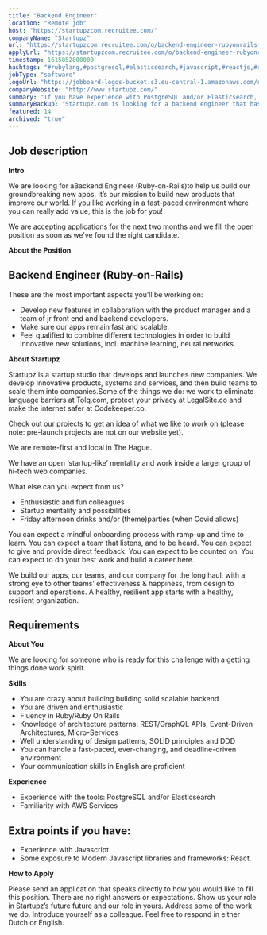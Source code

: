 ```yaml
---
title: "Backend Engineer"
location: "Remote job"
host: "https://startupzcom.recruitee.com/"
companyName: "Startupz"
url: "https://startupzcom.recruitee.com/o/backend-engineer-rubyonrails-4"
applyUrl: "https://startupzcom.recruitee.com/o/backend-engineer-rubyonrails-4/c/new"
timestamp: 1615852800000
hashtags: "#rubylang,#postgresql,#elasticsearch,#javascript,#reactjs,#rails,#ui/ux,#aws,#operations,#management"
jobType: "software"
logoUrl: "https://jobboard-logos-bucket.s3.eu-central-1.amazonaws.com/startupz-com"
companyWebsite: "http://www.startupz.com/"
summary: "If you have experience with PostgreSQL and/or Elasticsearch, consider applying to Startupz's job post for a new backend engineer."
summaryBackup: "Startupz.com is looking for a backend engineer that has experience in: #javascript, #rubylang, #reactjs."
featured: 14
archived: "true"
---
```


## Job description

**Intro**

We are looking for aBackend Engineer (Ruby-on-Rails)to help us build our groundbreaking new apps. It’s our mission to build new products that improve our world. If you like working in a fast-paced environment where you can really add value, this is the job for you!

We are accepting applications for the next two months and we fill the open position as soon as we’ve found the right candidate.

**About the Position**

## Backend Engineer (Ruby-on-Rails)

These are the most important aspects you’ll be working on:

*   Develop new features in collaboration with the product manager and a team of jr front end and backend developers.
*   Make sure our apps remain fast and scalable.
*   Feel qualified to combine different technologies in order to build innovative new solutions, incl. machine learning, neural networks.

**About Startupz**

Startupz is a startup studio that develops and launches new companies. We develop innovative products, systems and services, and then build teams to scale them into companies.Some of the things we do: we work to eliminate language barriers at Tolq.com, protect your privacy at LegalSite.co and make the internet safer at Codekeeper.co.

Check out our projects to get an idea of what we like to work on (please note: pre-launch projects are not on our website yet).

We are remote-first and local in The Hague.

We have an open ‘startup-like’ mentality and work inside a larger group of hi-tech web companies.

What else can you expect from us?

*   Enthusiastic and fun colleagues
*   Startup mentality and possibilities
*   Friday afternoon drinks and/or (theme)parties (when Covid allows)

You can expect a mindful onboarding process with ramp-up and time to learn. You can expect a team that listens, and to be heard. You can expect to give and provide direct feedback. You can expect to be counted on. You can expect to do your best work and build a career here.

We build our apps, our teams, and our company for the long haul, with a strong eye to other teams’ effectiveness & happiness, from design to support and operations. A healthy, resilient app starts with a healthy, resilient organization.

## Requirements

**About You**

We are looking for someone who is ready for this challenge with a getting things done work spirit.

**Skills**

*   You are crazy about building building solid scalable backend
*   You are driven and enthusiastic
*   Fluency in Ruby/Ruby On Rails
*   Knowledge of architecture patterns: REST/GraphQL APIs, Event-Driven Architectures, Micro-Services
*   Well understanding of design patterns, SOLID principles and DDD
*   You can handle a fast-paced, ever-changing, and deadline-driven environment
*   Your communication skills in English are proficient

**Experience**

*   Experience with the tools: PostgreSQL and/or Elasticsearch
*   Familiarity with AWS Services

## Extra points if you have:

*   Experience with Javascript
*   Some exposure to Modern Javascript libraries and frameworks: React.

**How to Apply**

Please send an application that speaks directly to how you would like to fill this position. There are no right answers or expectations. Show us your role in Startupz’s future future and our role in yours. Address some of the work we do. Introduce yourself as a colleague. Feel free to respond in either Dutch or English.
